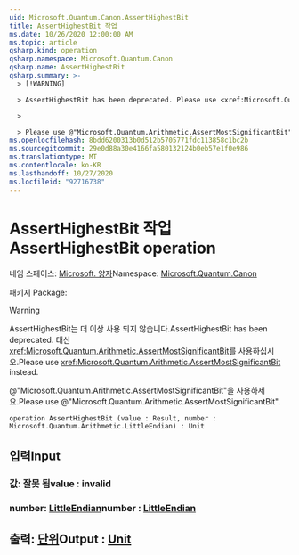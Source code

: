 ```yaml
---
uid: Microsoft.Quantum.Canon.AssertHighestBit
title: AssertHighestBit 작업
ms.date: 10/26/2020 12:00:00 AM
ms.topic: article
qsharp.kind: operation
qsharp.namespace: Microsoft.Quantum.Canon
qsharp.name: AssertHighestBit
qsharp.summary: >-
  > [!WARNING]

  > AssertHighestBit has been deprecated. Please use <xref:Microsoft.Quantum.Arithmetic.AssertMostSignificantBit> instead.

  >

  > Please use @"Microsoft.Quantum.Arithmetic.AssertMostSignificantBit".
ms.openlocfilehash: 8bdd6200313b0d512b5705771fdc113858c1bc2b
ms.sourcegitcommit: 29e0d88a30e4166fa580132124b0eb57e1f0e986
ms.translationtype: MT
ms.contentlocale: ko-KR
ms.lasthandoff: 10/27/2020
ms.locfileid: "92716738"
---
```

# <a name="asserthighestbit-operation"></a><span data-ttu-id="229af-102">AssertHighestBit 작업</span><span class="sxs-lookup"><span data-stu-id="229af-102">AssertHighestBit operation</span></span>

<span data-ttu-id="229af-103">네임 스페이스: [Microsoft. 양자](xref:Microsoft.Quantum.Canon)</span><span class="sxs-lookup"><span data-stu-id="229af-103">Namespace: [Microsoft.Quantum.Canon](xref:Microsoft.Quantum.Canon)</span></span>

<span data-ttu-id="229af-104">패키지 [](https://nuget.org/packages/)</span><span class="sxs-lookup"><span data-stu-id="229af-104">Package: [](https://nuget.org/packages/)</span></span>


> [!WARNING]
> <span data-ttu-id="229af-105">AssertHighestBit는 더 이상 사용 되지 않습니다.</span><span class="sxs-lookup"><span data-stu-id="229af-105">AssertHighestBit has been deprecated.</span></span> <span data-ttu-id="229af-106">대신 <xref:Microsoft.Quantum.Arithmetic.AssertMostSignificantBit>를 사용하십시오.</span><span class="sxs-lookup"><span data-stu-id="229af-106">Please use <xref:Microsoft.Quantum.Arithmetic.AssertMostSignificantBit> instead.</span></span>
>
> <span data-ttu-id="229af-107">@"Microsoft.Quantum.Arithmetic.AssertMostSignificantBit"을 사용하세요.</span><span class="sxs-lookup"><span data-stu-id="229af-107">Please use @"Microsoft.Quantum.Arithmetic.AssertMostSignificantBit".</span></span>



```qsharp
operation AssertHighestBit (value : Result, number : Microsoft.Quantum.Arithmetic.LittleEndian) : Unit
```


## <a name="input"></a><span data-ttu-id="229af-108">입력</span><span class="sxs-lookup"><span data-stu-id="229af-108">Input</span></span>

### <a name="value--__invalidresult__"></a><span data-ttu-id="229af-109">값: __잘못 <Result> 됨__</span><span class="sxs-lookup"><span data-stu-id="229af-109">value : __invalid<Result>__</span></span>




### <a name="number--littleendian"></a><span data-ttu-id="229af-110">number: [LittleEndian](xref:Microsoft.Quantum.Arithmetic.LittleEndian)</span><span class="sxs-lookup"><span data-stu-id="229af-110">number : [LittleEndian](xref:Microsoft.Quantum.Arithmetic.LittleEndian)</span></span>





## <a name="output--unit"></a><span data-ttu-id="229af-111">출력: [단위](xref:microsoft.quantum.lang-ref.unit)</span><span class="sxs-lookup"><span data-stu-id="229af-111">Output : [Unit](xref:microsoft.quantum.lang-ref.unit)</span></span>

